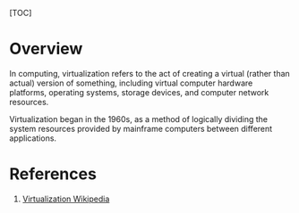 [TOC]

# Overview

In computing, virtualization refers to the act of creating a virtual
(rather than actual) version of something, including virtual computer
hardware platforms, operating systems, storage devices, and computer
network resources.

Virtualization began in the 1960s, as a method of logically dividing the
system resources provided by mainframe computers between different
applications.

# References

1. [Virtualization Wikipedia][1]

[1]: https://en.wikipedia.org/wiki/Virtualization "Virtualization Wikipedia"
